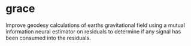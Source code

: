 # grace

Improve geodesy calculations of earths gravitational field using a mutual information neural estimator on residuals to determine if any signal has been consumed into the residuals.